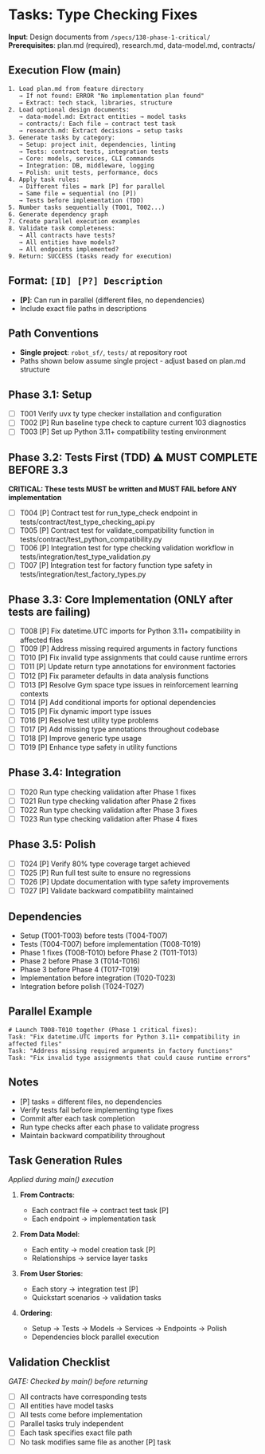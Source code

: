 # Tasks: Type Checking Fixes

**Input**: Design documents from `/specs/138-phase-1-critical/`
**Prerequisites**: plan.md (required), research.md, data-model.md, contracts/

## Execution Flow (main)
```
1. Load plan.md from feature directory
   → If not found: ERROR "No implementation plan found"
   → Extract: tech stack, libraries, structure
2. Load optional design documents:
   → data-model.md: Extract entities → model tasks
   → contracts/: Each file → contract test task
   → research.md: Extract decisions → setup tasks
3. Generate tasks by category:
   → Setup: project init, dependencies, linting
   → Tests: contract tests, integration tests
   → Core: models, services, CLI commands
   → Integration: DB, middleware, logging
   → Polish: unit tests, performance, docs
4. Apply task rules:
   → Different files = mark [P] for parallel
   → Same file = sequential (no [P])
   → Tests before implementation (TDD)
5. Number tasks sequentially (T001, T002...)
6. Generate dependency graph
7. Create parallel execution examples
8. Validate task completeness:
   → All contracts have tests?
   → All entities have models?
   → All endpoints implemented?
9. Return: SUCCESS (tasks ready for execution)
```

## Format: `[ID] [P?] Description`
- **[P]**: Can run in parallel (different files, no dependencies)
- Include exact file paths in descriptions

## Path Conventions
- **Single project**: `robot_sf/`, `tests/` at repository root
- Paths shown below assume single project - adjust based on plan.md structure

## Phase 3.1: Setup
- [ ] T001 Verify uvx ty type checker installation and configuration
- [ ] T002 [P] Run baseline type check to capture current 103 diagnostics
- [ ] T003 [P] Set up Python 3.11+ compatibility testing environment

## Phase 3.2: Tests First (TDD) ⚠️ MUST COMPLETE BEFORE 3.3
**CRITICAL: These tests MUST be written and MUST FAIL before ANY implementation**
- [ ] T004 [P] Contract test for run_type_check endpoint in tests/contract/test_type_checking_api.py
- [ ] T005 [P] Contract test for validate_compatibility function in tests/contract/test_python_compatibility.py
- [ ] T006 [P] Integration test for type checking validation workflow in tests/integration/test_type_validation.py
- [ ] T007 [P] Integration test for factory function type safety in tests/integration/test_factory_types.py

## Phase 3.3: Core Implementation (ONLY after tests are failing)
- [ ] T008 [P] Fix datetime.UTC imports for Python 3.11+ compatibility in affected files
- [ ] T009 [P] Address missing required arguments in factory functions
- [ ] T010 [P] Fix invalid type assignments that could cause runtime errors
- [ ] T011 [P] Update return type annotations for environment factories
- [ ] T012 [P] Fix parameter defaults in data analysis functions
- [ ] T013 [P] Resolve Gym space type issues in reinforcement learning contexts
- [ ] T014 [P] Add conditional imports for optional dependencies
- [ ] T015 [P] Fix dynamic import type issues
- [ ] T016 [P] Resolve test utility type problems
- [ ] T017 [P] Add missing type annotations throughout codebase
- [ ] T018 [P] Improve generic type usage
- [ ] T019 [P] Enhance type safety in utility functions

## Phase 3.4: Integration
- [ ] T020 Run type checking validation after Phase 1 fixes
- [ ] T021 Run type checking validation after Phase 2 fixes
- [ ] T022 Run type checking validation after Phase 3 fixes
- [ ] T023 Run type checking validation after Phase 4 fixes

## Phase 3.5: Polish
- [ ] T024 [P] Verify 80% type coverage target achieved
- [ ] T025 [P] Run full test suite to ensure no regressions
- [ ] T026 [P] Update documentation with type safety improvements
- [ ] T027 [P] Validate backward compatibility maintained

## Dependencies
- Setup (T001-T003) before tests (T004-T007)
- Tests (T004-T007) before implementation (T008-T019)
- Phase 1 fixes (T008-T010) before Phase 2 (T011-T013)
- Phase 2 before Phase 3 (T014-T016)
- Phase 3 before Phase 4 (T017-T019)
- Implementation before integration (T020-T023)
- Integration before polish (T024-T027)

## Parallel Example
```
# Launch T008-T010 together (Phase 1 critical fixes):
Task: "Fix datetime.UTC imports for Python 3.11+ compatibility in affected files"
Task: "Address missing required arguments in factory functions"
Task: "Fix invalid type assignments that could cause runtime errors"
```

## Notes
- [P] tasks = different files, no dependencies
- Verify tests fail before implementing type fixes
- Commit after each task completion
- Run type checks after each phase to validate progress
- Maintain backward compatibility throughout

## Task Generation Rules
*Applied during main() execution*

1. **From Contracts**:
   - Each contract file → contract test task [P]
   - Each endpoint → implementation task

2. **From Data Model**:
   - Each entity → model creation task [P]
   - Relationships → service layer tasks

3. **From User Stories**:
   - Each story → integration test [P]
   - Quickstart scenarios → validation tasks

4. **Ordering**:
   - Setup → Tests → Models → Services → Endpoints → Polish
   - Dependencies block parallel execution

## Validation Checklist
*GATE: Checked by main() before returning*

- [ ] All contracts have corresponding tests
- [ ] All entities have model tasks
- [ ] All tests come before implementation
- [ ] Parallel tasks truly independent
- [ ] Each task specifies exact file path
- [ ] No task modifies same file as another [P] task
